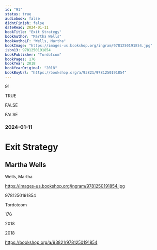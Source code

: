 ```yaml
---
id: "91"
status: true
audiobook: false
didntFinish: false
dateRead: 2024-01-11
bookTitle: "Exit Strategy"
bookAuthor: "Martha Wells"
bookAuthoLF: "Wells, Martha"
bookImage: "https://images-us.bookshop.org/ingram/9781250191854.jpg"
isbn13: 9781250191854
bookPublisher: "Tordotcom"
bookPages: 176
bookYear: 2018
bookYearOriginal: "2018"
bookBuyUrl: "https://bookshop.org/a/93821/9781250191854"
---
```

91

TRUE

FALSE

FALSE

### 2024-01-11

# Exit Strategy

## Martha Wells

Wells, Martha

https://images-us.bookshop.org/ingram/9781250191854.jpg

9781250191854

Tordotcom

176

2018

2018

https://bookshop.org/a/93821/9781250191854